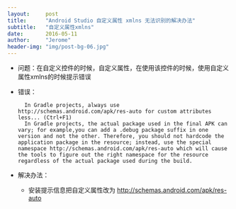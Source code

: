 ```yaml
---
layout:     post
title:      "Android Studio 自定义属性 xmlns 无法识别的解决办法"
subtitle:   "自定义属性xmlns"
date:       2016-05-11 
author:     "Jerome"
header-img: "img/post-bg-06.jpg"
---
```



- 问题：在自定义控件的时候，自定义属性，在使用该控件的时候，使用自定义属性xmlns的时候提示错误
- 错误：


		In Gradle projects, always use http://schemas.android.com/apk/res-auto for custom attributes less... (Ctrl+F1) 
		In Gradle projects, the actual package used in the final APK can vary; for example,you can add a .debug package suffix in one version and not the other. Therefore, you should not hardcode the application package in the resource; instead, use the special namespace http://schemas.android.com/apk/res-auto which will cause the tools to figure out the right namespace for the resource regardless of the actual package used during the build.

- 解决办法：
   -  安装提示信息把自定义属性改为 http://schemas.android.com/apk/res-auto